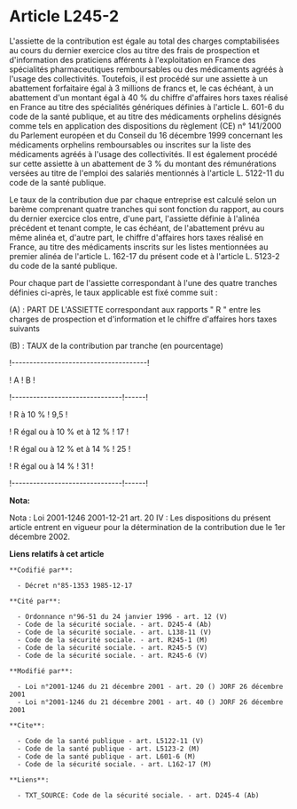 # Article L245-2

L'assiette de la contribution est égale     au total des charges comptabilisées au cours du dernier exercice clos au titre
des frais de prospection et d'information des praticiens afférents à l'exploitation en France des spécialités pharmaceutiques
remboursables ou des médicaments agréés à l'usage des collectivités. Toutefois, il est procédé sur une assiette à un
abattement forfaitaire égal à 3 millions de francs et, le cas échéant, à un abattement d'un montant égal à 40 % du chiffre
d'affaires hors taxes réalisé en France au titre des spécialités génériques définies à l'article L. 601-6 du code de la santé
publique, et au titre des médicaments orphelins désignés comme tels en application des dispositions du règlement (CE) n°
141/2000 du Parlement européen et du Conseil du 16 décembre 1999 concernant les médicaments orphelins remboursables ou
inscrites sur la liste des médicaments agréés à l'usage des collectivités. Il est également procédé sur cette assiette à un
abattement de 3 % du montant des rémunérations versées au titre de l'emploi des salariés mentionnés à l'article L. 5122-11 du
code de la santé publique. 

Le taux de la contribution due par chaque entreprise est calculé selon un barème comprenant quatre tranches qui sont fonction
du rapport, au cours du dernier exercice clos entre, d'une part, l'assiette définie à l'alinéa précédent et tenant compte, le
cas échéant, de l'abattement prévu au même alinéa et, d'autre part, le chiffre d'affaires hors taxes réalisé en France, au
titre des médicaments inscrits sur les listes mentionnées au premier alinéa de l'article L. 162-17 du présent code et à
l'article L. 5123-2 du code de la santé publique. 

Pour chaque part de l'assiette correspondant à l'une des quatre tranches définies ci-après, le taux applicable est fixé comme
suit : 

(A) : PART DE L'ASSIETTE correspondant aux rapports " R " entre les charges de prospection et d'information et le chiffre
d'affaires hors taxes suivants

(B) : TAUX de la contribution par tranche (en pourcentage) 

!--------------------------------------! 

! A ! B ! 

!-------------------------------!------! 

! R à 10 % ! 9,5 ! 

! R égal ou à 10 % et à 12 % ! 17 ! 

! R égal ou à 12 % et à 14 % ! 25 ! 

! R égal ou à 14 % ! 31 ! 

!-------------------------------!------!

**Nota:**

Nota : Loi 2001-1246 2001-12-21 art. 20 IV : Les dispositions du présent article entrent en vigueur pour la détermination de
la contribution due le 1er décembre 2002.

**Liens relatifs à cet article**

	**Codifié par**:

	  - Décret n°85-1353 1985-12-17

	**Cité par**:

	  - Ordonnance n°96-51 du 24 janvier 1996 - art. 12 (V)
	  - Code de la sécurité sociale. - art. D245-4 (Ab)
	  - Code de la sécurité sociale. - art. L138-11 (V)
	  - Code de la sécurité sociale. - art. R245-1 (M)
	  - Code de la sécurité sociale. - art. R245-5 (V)
	  - Code de la sécurité sociale. - art. R245-6 (V)

	**Modifié par**:

	  - Loi n°2001-1246 du 21 décembre 2001 - art. 20 () JORF 26 décembre 2001
	  - Loi n°2001-1246 du 21 décembre 2001 - art. 40 () JORF 26 décembre 2001

	**Cite**:

	  - Code de la santé publique - art. L5122-11 (V)
	  - Code de la santé publique - art. L5123-2 (M)
	  - Code de la santé publique - art. L601-6 (M)
	  - Code de la sécurité sociale. - art. L162-17 (M)

	**Liens**:

	  - TXT_SOURCE: Code de la sécurité sociale. - art. D245-4 (Ab)
